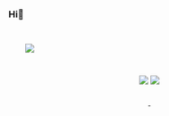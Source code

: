 
### Hi👋

<div id="main" align="left">
  <br>
    <img 
        src="https://github-readme-stats.vercel.app/api?username=jungyeob102&hide=stars,contribs&count_private=true&show_icons=true"
        style="height: auto; margin-left: 20px; margin-right: 20px; padding: 10px;"/>
</div>

<br>
  <p align="center">
    <img src="https://img.shields.io/badge/C++-000000?style=flat-square&logo=C%2B%2B&logoColor=white"/>
    <img src="https://img.shields.io/badge/Unreal Engine-313131?style=flat-square&logo=Unrealengine&logoColor=white"/>

<br>
 
<div align="center">
  <a href="https://instagram.com/donotinto_x">
        <img 
            src="https://img.shields.io/badge/Instagram-blueviolet?style=for-the-badge&logo=&logoColor=white&link=https://instagram.com/donotinto_x/"
            style="height: 10px; margin-left: 20px; margin-right: 20px; padding: 10px;"/>
  </a>
  
  <a href="https://goods99.tistory.com/">
        <img 
            src="https://img.shields.io/badge/Tstory-white?style=for-the-badge&logo=tstory&logoColor=black&link=https://https://goods99.tistory.com/"
            style="height: 10px; margin-left: 20px; margin-right: 20px; padding: 10px;"/>
    </a>
</div>
